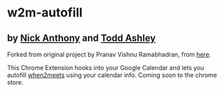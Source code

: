w2m-autofill
============
by [Nick Anthony](https://github.com/NickAnthony) and [Todd Ashley](https://github.com/toddkashley)
----------------------------

Forked from original project by Pranav Vishnu Ramabhadran, from [here](https://github.com/pvrnav/w2m-autofill).

This Chrome Extension hooks into your Google Calendar and lets you autofill [when2meets](http://www.when2meet.com) using your calendar info. Coming soon to the chrome store.
